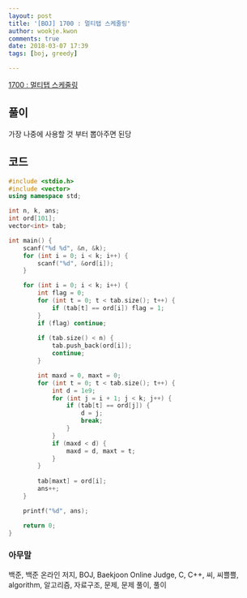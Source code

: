 ```yaml
---
layout: post
title: '[BOJ] 1700 : 멀티탭 스케줄링'
author: wookje.kwon
comments: true
date: 2018-03-07 17:39
tags: [boj, greedy]

---
```


[1700 : 멀티탭 스케줄링](https://www.acmicpc.net/problem/1700)

## 풀이

가장 나중에 사용할 것 부터 뽑아주면 된당

## 코드

```cpp
#include <stdio.h>
#include <vector>
using namespace std;

int n, k, ans;
int ord[101];
vector<int> tab;

int main() {
	scanf("%d %d", &n, &k);
	for (int i = 0; i < k; i++) {
		scanf("%d", &ord[i]);
	}

	for (int i = 0; i < k; i++) {
        int flag = 0;
		for (int t = 0; t < tab.size(); t++) {
			if (tab[t] == ord[i]) flag = 1;
		}
		if (flag) continue;
        
		if (tab.size() < n) {
			tab.push_back(ord[i]);
			continue;
		}

		int maxd = 0, maxt = 0;
		for (int t = 0; t < tab.size(); t++) {
			int d = 1e9;
			for (int j = i + 1; j < k; j++) {
				if (tab[t] == ord[j]) {
					d = j;
					break;
				}
			}
			if (maxd < d) {
				maxd = d, maxt = t;
			}
		}
		
		tab[maxt] = ord[i];
		ans++;
	}

	printf("%d", ans);

	return 0;
}
```

### 아무말  
백준, 백준 온라인 저지, BOJ, Baekjoon Online Judge, C, C++, 씨, 씨쁠쁠, algorithm, 알고리즘, 자료구조, 문제, 문제 풀이, 풀이
